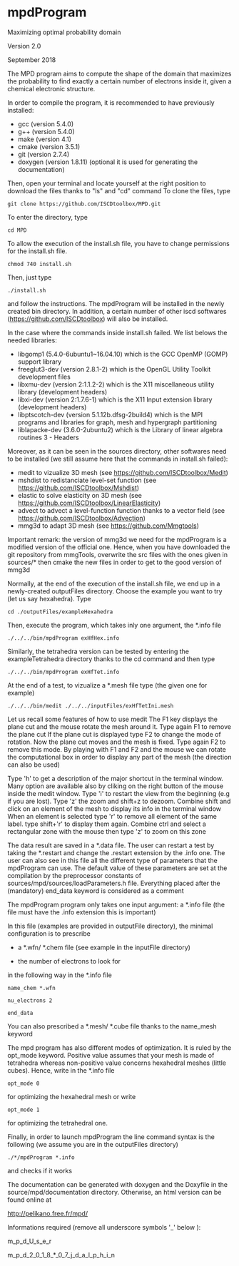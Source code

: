 # mpdProgram
Maximizing optimal probability domain

Version 2.0

September 2018

The MPD program aims to compute the shape of the domain that maximizes the probability to find exactly a certain number of electrons inside it, given a chemical electronic structure.

In order to compile the program, it is recommended to have previously installed:
* gcc (version 5.4.0)
* g++ (version 5.4.0)
* make (version 4.1)
* cmake (version 3.5.1)
* git (version 2.7.4)
* doxygen (version 1.8.11) (optional it is used for generating the documentation)

Then, open your terminal and locate yourself at the right position to download the files thanks to "ls" and "cd" command
To clone the files, type

	git clone https://github.com/ISCDtoolbox/MPD.git

To enter the directory, type

	cd MPD

To allow the execution of the install.sh file, you have to change permissions for the install.sh file.

	chmod 740 install.sh

Then, just type

	./install.sh

and follow the instructions. The mpdProgram will be installed in the newly created bin directory. In addition, a certain number of other iscd softwares (https://github.com/ISCDtoolbox) will also be installed.

In the case where the commands inside install.sh failed. We list belows the needed libraries:
* libgomp1 (5.4.0-6ubuntu1~16.04.10) which is the GCC OpenMP (GOMP) support library
* freeglut3-dev (version 2.8.1-2) which is the OpenGL Utility Toolkit development files
* libxmu-dev (version 2:1.1.2-2) which is the X11 miscellaneous utility library (development headers)
* libxi-dev (version 2:1.7.6-1) which is the X11 Input extension library (development headers)
* libptscotch-dev (version 5.1.12b.dfsg-2build4) which is the MPI programs and libraries for graph, mesh and hypergraph partitioning
* liblapacke-dev (3.6.0-2ubuntu2) which is the Library of linear algebra routines 3 - Headers

Moreover, as it can be seen in the sources directory, other softwares need to be installed (we still assume here that the commands in install.sh failed):
* medit to vizualize 3D mesh (see https://github.com/ISCDtoolbox/Medit)
* mshdist to redistanciate level-set function (see https://github.com/ISCDtoolbox/Mshdist)
* elastic to solve elasticity on 3D mesh (see https://github.com/ISCDtoolbox/LinearElasticity)
* advect to advect a level-function function thanks to a vector field (see https://github.com/ISCDtoolbox/Advection)
* mmg3d to adapt 3D mesh (see https://github.com/Mmgtools)

Important remark: the version of mmg3d we need for the mpdProgram is a modified version of the official one. Hence, when you have downloaded the git repository from mmgTools, overwrite the src files with the ones given in sources/* then cmake the new files in order to get to the good version of mmg3d 	


Normally, at the end of the execution of the install.sh file, we end up in a newly-created outputFiles directory. Choose the example you want to try (let us say hexahedra). Type

	cd ./outputFiles/exampleHexahedra

Then, execute the program, which takes inly one argument, the *.info file

	./../../bin/mpdProgram exHfHex.info

Similarly, the tetrahedra version can be tested by entering the exampleTetrahedra directory thanks to the cd command and then type

	./../../bin/mpdProgram exHfTet.info

At the end of a test, to vizualize a *.mesh file type (the given one for example)

	./../../bin/medit ./../../inputFiles/exHfTetIni.mesh


Let us recall some features of how to use medit
The F1 key displays the plane cut and the mouse rotate the mesh around it. Type again F1 to remove the plane cut
If the plane cut is displayed type F2 to change the mode of rotation. Now the plane cut moves and the mesh is fixed. Type again F2 to remove this mode. 
By playing with F1 and F2 and the mouse we can rotate the computational box in order to display any part of the mesh (the direction can also be used)

Type 'h' to get a description of the major shortcut in the terminal window.
Many option are available also by cliking on the right button of the mouse inside the medit window.
Type 'i' to restart the view from the beginning (e.g if you are lost).
Type 'z' the zoom and shift+z to dezoom.
Combine shift and click on an element of the mesh to display its info in the terminal window
When an element is selected type 'r' to remove all element of the same label. type shift+'r' to display them again.
Combine ctrl and select a rectangular zone with the mouse then type 'z' to zoom on this zone


The data result are saved in a *.data file. The user can restart a test by taking the *.restart and change the .restart extension by the .info one. The user can also see in this file all the different type of parameters that the mpdProgram can use. The default value of these parameters are set at the compilation by the preprocessor constants of sources/mpd/sources/loadParameters.h file. Everything placed after the (mandatory) end_data keyword is considered as a comment

The mpdProgram program only takes one input argument: a *.info file (the file must have the .info extension this is important)

In this file (examples are provided in outputFile directory), the minimal
configuration is to prescribe

* a *.wfn/ *.chem file (see example in the inputFile directory)

* the number of electrons to look for
 
in the following way in the *.info file

	name_chem *.wfn

	nu_electrons 2

	end_data

You can also prescribed a *.mesh/ *.cube file thanks to the name_mesh keyword

The mpd program has also different modes of optimization. It is ruled by the
opt_mode keyword. Positive value assumes that your mesh is made of tetrahedra
whereas non-positive value concerns hexahedral meshes (little cubes). Hence, write in the *.info file

	opt_mode 0

for optimizing the hexahedral mesh or write

	opt_mode 1 

for optimizing the tetrahedral one.

Finally, in order to launch mpdProgram the line command syntax is the following (we assume you are in the outputFiles directory)

	./*/mpdProgram *.info

and checks if it works

The documentation can be generated with doxygen and the Doxyfile in the source/mpd/documentation directory. Otherwise, an html version can be found online at

http://pelikano.free.fr/mpd/

Informations required (remove all underscore symbols '_' below ):

m_p_d_U_s_e_r 

m_p_d_2_0_1_8_*_0_7_j_d_a_l_p_h_i_n 

